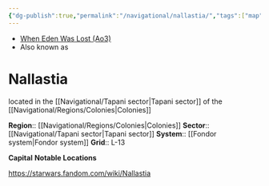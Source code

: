 ```yaml
---
{"dg-publish":true,"permalink":"/navigational/nallastia/","tags":["map","colonies","tapani","unfinished","planet"]}
---
```


- [When Eden Was Lost (Ao3)](https://archiveofourown.org/works/19334440/chapters/45992584)
- Also known as 
# Nallastia

located in the [[Navigational/Tapani sector\|Tapani sector]] of the [[Navigational/Regions/Colonies\|Colonies]]

**Region**::  [[Navigational/Regions/Colonies\|Colonies]]
**Sector**::  [[Navigational/Tapani sector\|Tapani sector]]
**System**::  [[Fondor system\|Fondor system]]
**Grid**::  L-13

**Capital**
**Notable Locations**

https://starwars.fandom.com/wiki/Nallastia